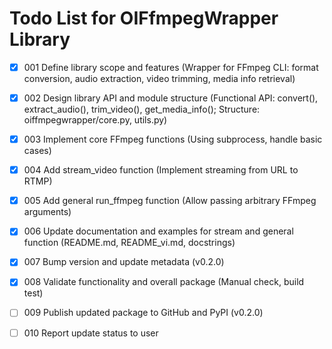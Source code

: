 # Todo List for OIFfmpegWrapper Library

- [x] 001 Define library scope and features (Wrapper for FFmpeg CLI: format conversion, audio extraction, video trimming, media info retrieval)
- [x] 002 Design library API and module structure (Functional API: convert(), extract_audio(), trim_video(), get_media_info(); Structure: oiffmpegwrapper/core.py, utils.py)
- [x] 003 Implement core FFmpeg functions (Using subprocess, handle basic cases)
- [x] 004 Add stream_video function (Implement streaming from URL to RTMP)
- [x] 005 Add general run_ffmpeg function (Allow passing arbitrary FFmpeg arguments)
- [x] 006 Update documentation and examples for stream and general function (README.md, README_vi.md, docstrings)
- [x] 007 Bump version and update metadata (v0.2.0)
- [x] 008 Validate functionality and overall package (Manual check, build test)
- [ ] 009 Publish updated package to GitHub and PyPI (v0.2.0)
- [ ] 010 Report update status to user

